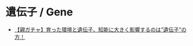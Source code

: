 # 遺伝子 / Gene

- [【親ガチャ】育った環境と遺伝子、知能に大きく影響するのは”遺伝子”の方！](https://nazology.kusuguru.co.jp/archives/156902)
